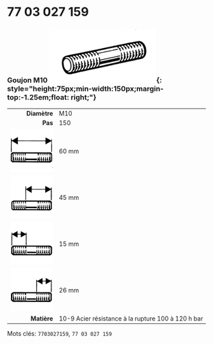 # 77 03 027 159

### Goujon M10 ![](../assets/images/parts/stud.png){: style="height:75px;min-width:150px;margin-top:-1.25em;float: right;"}

|   |   |
|---:|---|
**Diamètre** | M10
**Pas** | 150
![](../assets/images/stud_total.png) | 60 mm
![](../assets/images/stud_total_right.png) | 45 mm
![](../assets/images/stud_left.png) | 15 mm
![](../assets/images/stud_right.png) | 26 mm
**Matière** | 10-9 Acier résistance à la rupture 100 à 120 h bar

Mots clés: `7703027159`, `77 03 027 159`
